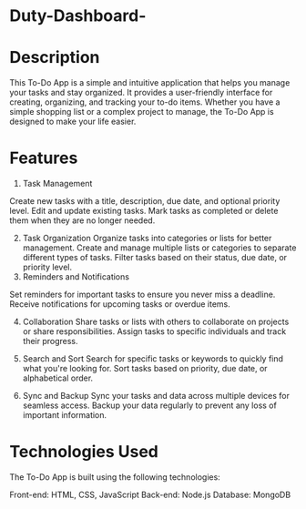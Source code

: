 # Duty-Dashboard-

# Description

This To-Do App is a simple and intuitive application that helps you manage your tasks and stay organized. It provides a user-friendly interface for creating, organizing, and tracking your to-do items. Whether you have a simple shopping list or a complex project to manage, the To-Do App is designed to make your life easier.

# Features

1. Task Management


Create new tasks with a title, description, due date, and optional priority level.
Edit and update existing tasks.
Mark tasks as completed or delete them when they are no longer needed.

2. Task Organization
Organize tasks into categories or lists for better management.
Create and manage multiple lists or categories to separate different types of tasks.
Filter tasks based on their status, due date, or priority level.
3. Reminders and Notifications

Set reminders for important tasks to ensure you never miss a deadline.
Receive notifications for upcoming tasks or overdue items.

4. Collaboration
Share tasks or lists with others to collaborate on projects or share responsibilities.
Assign tasks to specific individuals and track their progress.

5. Search and Sort
Search for specific tasks or keywords to quickly find what you're looking for.
Sort tasks based on priority, due date, or alphabetical order.

6. Sync and Backup
Sync your tasks and data across multiple devices for seamless access.
Backup your data regularly to prevent any loss of important information.

# Technologies Used
The To-Do App is built using the following technologies:

Front-end: HTML, CSS, JavaScript
Back-end: Node.js
Database: MongoDB






